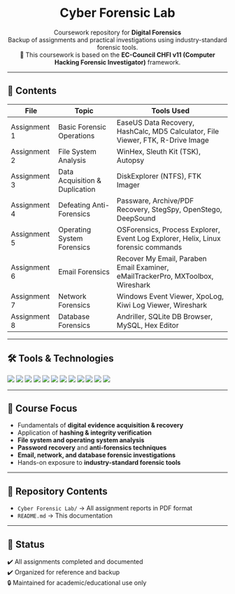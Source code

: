 <h1 align="center">Cyber Forensic Lab</h1>  
<p align="center">
  Coursework repository for <b>Digital Forensics</b> <br>
  Backup of assignments and practical investigations using industry-standard forensic tools. <br>
  📌 This coursework is based on the <b>EC-Council CHFI v11 (Computer Hacking Forensic Investigator)</b> framework.
</p>

---

## 📑 Contents  

| File | Topic | Tools Used |
|------|-------|------------|
| Assignment 1 | Basic Forensic Operations | EaseUS Data Recovery, HashCalc, MD5 Calculator, File Viewer, FTK, R-Drive Image |
| Assignment 2 | File System Analysis | WinHex, Sleuth Kit (TSK), Autopsy |
| Assignment 3 | Data Acquisition & Duplication | DiskExplorer (NTFS), FTK Imager |
| Assignment 4 | Defeating Anti-Forensics | Passware, Archive/PDF Recovery, StegSpy, OpenStego, DeepSound |
| Assignment 5 | Operating System Forensics | OSForensics, Process Explorer, Event Log Explorer, Helix, Linux forensic commands |
| Assignment 6 | Email Forensics | Recover My Email, Paraben Email Examiner, eMailTrackerPro, MXToolbox, Wireshark |
| Assignment 7 | Network Forensics | Windows Event Viewer, XpoLog, Kiwi Log Viewer, Wireshark |
| Assignment 8 | Database Forensics | Andriller, SQLite DB Browser, MySQL, Hex Editor |

---

## 🛠 Tools & Technologies  

<p align="left">
  <img src="https://img.shields.io/badge/FTK-Forensic%20Toolkit-orange" />
  <img src="https://img.shields.io/badge/Autopsy-Forensics-blue" />
  <img src="https://img.shields.io/badge/Wireshark-Network-blue?logo=wireshark" />
  <img src="https://img.shields.io/badge/MySQL-Database-orange?logo=mysql" />
  <img src="https://img.shields.io/badge/SQLite-DBBrowser-blue?logo=sqlite" />
  <img src="https://img.shields.io/badge/Linux-Commands-grey?logo=linux" />
  <img src="https://img.shields.io/badge/OSForensics-Tool-darkblue" />
  <img src="https://img.shields.io/badge/Helix-Tool-red" />
  <img src="https://img.shields.io/badge/Process-Explorer-green" />
  <img src="https://img.shields.io/badge/Paraben-EmailExaminer-purple" />
  <img src="https://img.shields.io/badge/DeepSound-AudioStego-pink" />
  <img src="https://img.shields.io/badge/OpenStego-Steganography-green" />
</p>  

---

## 📌 Course Focus  

- Fundamentals of **digital evidence acquisition & recovery**  
- Application of **hashing & integrity verification**  
- **File system and operating system analysis**  
- **Password recovery** and **anti-forensics techniques**  
- **Email, network, and database forensic investigations**  
- Hands-on exposure to **industry-standard forensic tools**  

---

## 📂 Repository Contents  
- `Cyber Forensic Lab/` → All assignment reports in PDF format  
- `README.md` → This documentation  

---

## 📖 Status  
✔️ All assignments completed and documented  
✔️ Organized for reference and backup  
🔒 Maintained for academic/educational use only  
